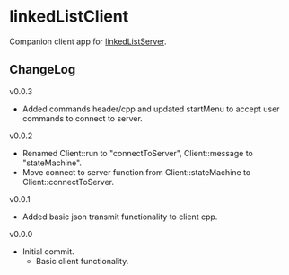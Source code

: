 # linkedListClient

Companion client app for [linkedListServer](https://github.com/JohnWSweeney/linkedListServer).

## ChangeLog
v0.0.3
- Added commands header/cpp and updated startMenu to accept user commands to connect to server.

v0.0.2
- Renamed Client::run to "connectToServer", Client::message to "stateMachine".
- Move connect to server function from Client::stateMachine to Client::connectToServer.

v0.0.1
- Added basic json transmit functionality to client cpp.

v0.0.0
- Initial commit.
	- Basic client functionality.